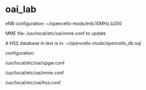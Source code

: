# oai_lab
eNB configuration: ~/opencells-mods/enb.10MHz.b200

MME file: /usr/local/etc/oai/mme.conf to update

A HSS database in text is in: ~/opencells-mods/opencells_db.sql

configuration:

/usr/local/etc/oai/spgw.conf

/usr/local/etc/oai/mme.conf

/usr/local/etc/oai/hss.conf


